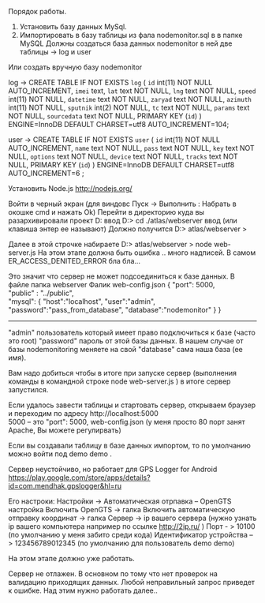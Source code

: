 Порядок работы.

1. Установить базу данных MySql. 
2. Импортировать в базу таблицы из фала nodemonitor.sql в в папке MySQL Должны создаться база данных nodemonitor в ней две таблицы -> log  и user


Или создать вручную базу nodemonitor

log ->
CREATE TABLE IF NOT EXISTS `log` (
  `id` int(11) NOT NULL AUTO_INCREMENT,
  `imei` text,
  `lat` text NOT NULL,
  `lng` text NOT NULL,
  `speed` int(11) NOT NULL,
  `datetime` text NOT NULL,
  `zaryad` text NOT NULL,
  `azimuth` int(11) NOT NULL,
  `sputnik` int(2) NOT NULL,
  `tc` text NOT NULL,
  `params` text NOT NULL,
  `sourcedata` text NOT NULL,
  PRIMARY KEY (`id`)
) ENGINE=InnoDB  DEFAULT CHARSET=utf8 AUTO_INCREMENT=104;

user ->
CREATE TABLE IF NOT EXISTS `user` (
  `id` int(11) NOT NULL AUTO_INCREMENT,
  `name` text NOT NULL,
  `pass` text NOT NULL,
  `key` text NOT NULL,
  `options` text NOT NULL,
  `device` text NOT NULL,
  `tracks` text NOT NULL,
  PRIMARY KEY (`id`)
) ENGINE=InnoDB  DEFAULT CHARSET=utf8 AUTO_INCREMENT=6 ;

Установить Node.js   http://nodejs.org/

Войти в черный экран (для виндовс Пуск -> Выполнить  : Набрать в окошке cmd и нажать Ok)
Перейти в директорию куда вы разархивировали проект   D: ввод 
D:\>  cd ./atlas/webserver   ввод (или клавиша энтер ее называют)
Должно получится 
D:\> atlas/webserver >   

Далее в этой строчке набираете  D:\> atlas/webserver >   node web-server.js
На этом этапе должна быть ошибка .. много надписей. В самом ER_ACCESS_DENITED_ERROR  бла бла… 

Это значит что сервер не может подсоединиться к базе данных. В файле папка webserver Фалик web-config.json 
{
	"port": 5000,   
	"public" : "../public",  
	"mysql": {
		"host":"localhost",
		"user":"admin",	 
		"password":"pass_from_database",
		"database":"nodemonitor"
	}
}
__________________________
"admin"  пользователь который имеет право подключиться к базе (часто это root)
"password"  пароль от этой базы данных. В нашем случае от базы nodemonitoring  меняете на свой
"database"  сама наша база (ее имя).

Вам надо добиться чтобы в итоге при запуске сервер (выполнения команды в командной строке node web-server.js )  в итоге сервер запустился. 


Если удалось завести таблицы и стартовать сервер, открываем браузер и переходим по адресу
http://localhost:5000  
5000 – это  "port": 5000,   web-config.json (у меня просто 80 порт занят Apache, Вы можете регулирвать)

Если вы создавали таблицу в базе данных импортом, то по умолчанию можно войти под 
demo
demo
.

Сервер неустойчиво, но работает для GPS Logger for Android 
https://play.google.com/store/apps/details?id=com.mendhak.gpslogger&hl=ru


Его настроки:
Настройки -> Автоматическая отрпавка – OpenGTS настройка
Включить OpenGTS  -> галка
Включить автоматическую отправку координат -> галка
Сервер -> ip вашего сервера (нужно узнать ip вашего компьютера например по ссылке http://2ip.ru/ )
Порт  - > 10100 (по умолчанию у меня забито среди кода)
Идентификатор устройства – > 123456789012345  (по умолчанию для пользователь demo demo)

На этом этапе должно уже работать. 

Сервер не отлажен. В основном по тому что нет проверок на валидацию приходящих данных. Любой неправильный запрос приведет к ошибке. Над этим нужно работать далее..
